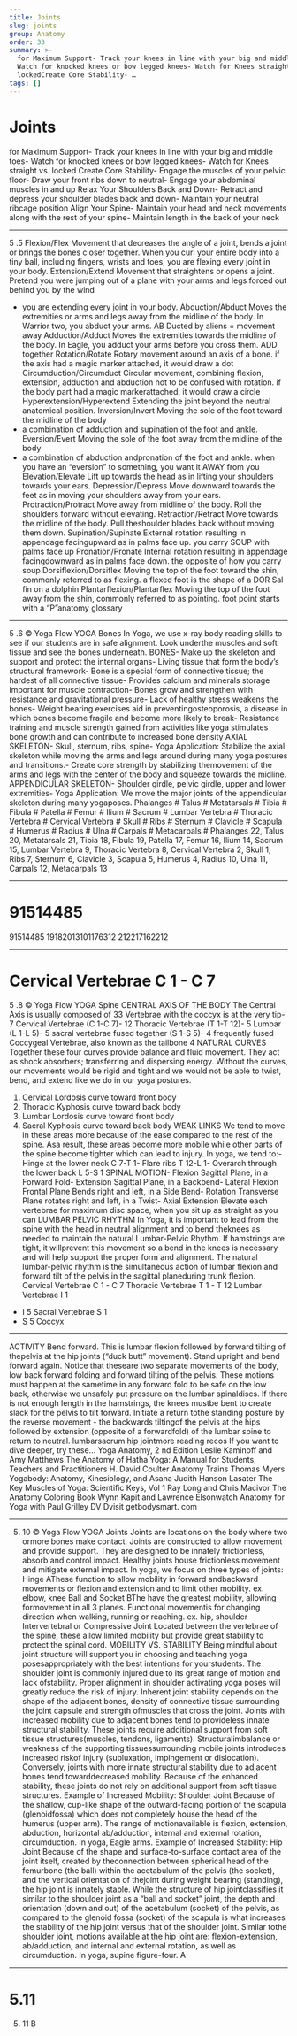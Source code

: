 ```yaml
---
title: Joints
slug: joints
group: Anatomy
order: 33
summary: >-
  for Maximum Support- Track your knees in line with your big and middle toes-
  Watch for knocked knees or bow legged knees- Watch for Knees straight vs.
  lockedCreate Core Stability- …
tags: []
---
```

# Joints

for Maximum Support- Track your knees in line with your big and middle toes- Watch for knocked knees or bow legged knees- Watch for Knees straight vs. locked Create Core Stability- Engage the muscles of your pelvic floor- Draw your front ribs down to neutral- Engage your abdominal muscles in and up Relax Your Shoulders Back and Down- Retract and depress your shoulder blades back and down- Maintain your neutral ribcage position Align Your Spine- Maintain your head and neck movements along with the rest of your spine- Maintain length in the back of your neck
- --

5 .5 Flexion/Flex Movement that decreases the angle of a joint, bends a joint or brings the bones closer together. When you curl your entire body into a tiny ball, including fingers, wrists and toes, you are flexing every joint in your body. Extension/Extend Movement that straightens or opens a joint. Pretend you were jumping out of a plane with your arms and legs forced out behind you by the wind
- you are extending every joint in your body. Abduction/Abduct Moves the extremities or arms and legs away from the midline of the body. In Warrior two, you abduct your arms. AB Ducted by aliens = movement away Adduction/Adduct Moves the extremities towards the midline of the body. In Eagle, you adduct your arms before you cross them. ADD together Rotation/Rotate Rotary movement around an axis of a bone. if the axis had a magic marker attached, it would draw a dot Circumduction/Circumduct Circular movement, combining flexion, extension, adduction and abduction not to be confused with rotation. if the body part had a magic markerattached, it would draw a circle Hyperextension/Hyperextend Extending the joint beyond the neutral anatomical position. Inversion/Invert Moving the sole of the foot toward the midline of the body
- a combination of adduction and supination of the foot and ankle. Eversion/Evert Moving the sole of the foot away from the midline of the body
- a combination of abduction andpronation of the foot and ankle. when you have an “eversion” to something, you want it AWAY from you Elevation/Elevate Lift up towards the head as in lifting your shoulders towards your ears. Depression/Depress Move downward towards the feet as in moving your shoulders away from your ears. Protraction/Protract Move away from midline of the body. Roll the shoulders forward without elevating. Retraction/Retract Move towards the midline of the body. Pull theshoulder blades back without moving them down. Supination/Supinate External rotation resulting in appendage facingupward as in palms face up. you carry SOUP with palms face up Pronation/Pronate Internal rotation resulting in appendage facingdownward as in palms face down. the opposite of how you carry soup Dorsiflexion/Dorsiflex Moving the top of the foot toward the shin, commonly referred to as flexing. a flexed foot is the shape of a DOR Sal fin on a dolphin Plantarflexion/Plantarflex Moving the top of the foot away from the shin, commonly referred to as pointing. foot point starts with a “P”anatomy glossary
- --

5 .6 © Yoga Flow YOGA Bones In Yoga, we use x-ray body reading skills to see if our students are in safe alignment. Look underthe muscles and soft tissue and see the bones underneath. BONES- Make up the skeleton and support and protect the internal organs- Living tissue that form the body’s structural framework- Bone is a special form of connective tissue; the hardest of all connective tissue- Provides calcium and minerals storage important for muscle contraction- Bones grow and strengthen with resistance and gravitational pressure- Lack of healthy stress weakens the bones- Weight bearing exercises aid in preventingosteoporosis, a disease in which bones become fragile and become more likely to break- Resistance training and muscle strength gained from activities like yoga stimulates bone growth and can contribute to increased bone density AXIAL SKELETON- Skull, sternum, ribs, spine- Yoga Application: Stabilize the axial skeleton while moving the arms and legs around during many yoga postures and transitions.- Create core strength by stabilizing themovement of the arms and legs with the center of the body and squeeze towards the midline. APPENDICULAR SKELETON- Shoulder girdle, pelvic girdle, upper and lower extremities- Yoga Application: We move the major joints of the appendicular skeleton during many yogaposes. Phalanges # Talus # Metatarsals # Tibia # Fibula # Patella # Femur # Ilium # Sacrum # Lumbar Vertebra # Thoracic Vertebra # Cervical Vertebra # Skull # Ribs # Sternum # Clavicle # Scapula # Humerus # Radius # Ulna # Carpals # Metacarpals # Phalanges 22, Talus 20, Metatarsals 21, Tibia 18, Fibula 19, Patella 17, Femur 16, Ilium 14, Sacrum 15, Lumbar Vertebra 9, Thoracic Vertebra 8, Cervical Vertebra 2, Skull 1, Ribs 7, Sternum 6, Clavicle 3, Scapula 5, Humerus 4, Radius 10, Ulna 11, Carpals 12, Metacarpals 13
- --

# 91514485

91514485
19182013101176312
212217162212
- --

# Cervical Vertebrae C 1 - C 7

5 .8 © Yoga Flow YOGA Spine CENTRAL AXIS OF THE BODY The Central Axis is usually composed of 33 Vertebrae with the coccyx is at the very tip- 7 Cervical Vertebrae (C 1-C 7)- 12 Thoracic Vertebrae (T 1-T 12)- 5 Lumbar (L 1-L 5)- 5 sacral vertebrae fused together (S 1-S 5)- 4 frequently fused Coccygeal Vertebrae, also known as the tailbone 4 NATURAL CURVES Together these four curves provide balance and fluid movement. They act as shock absorbers; transferring and dispersing energy. Without the curves, our movements would be rigid and tight and we would not be able to twist, bend, and extend like we do in our yoga postures.
1. Cervical Lordosis curve toward front body
2. Thoracic Kyphosis curve toward back body
3. Lumbar Lordosis curve toward front body
4. Sacral Kyphosis curve toward back body WEAK LINKS We tend to move in these areas more because of the ease compared to the rest of the spine. Asa result, these areas become more mobile while other parts of the spine become tighter which can lead to injury. In yoga, we tend to:- Hinge at the lower neck C 7-T 1- Flare ribs T 12-L 1- Overarch through the lower back L 5-S 1 SPINAL MOTION- Flexion Sagittal Plane, in a Forward Fold- Extension Sagittal Plane, in a Backbend- Lateral Flexion Frontal Plane Bends right and left, in a Side Bend- Rotation Transverse Plane rotates right and left, in a Twist- Axial Extension Elevate each vertebrae for maximum disc space, when you sit up as straight as you can LUMBAR PELVIC RHYTHM In Yoga, it is important to lead from the spine with the head in neutral alignment and to bend theknees as needed to maintain the natural Lumbar-Pelvic Rhythm. If hamstrings are tight, it willprevent this movement so a bend in the knees is necessary and will help support the proper form and alignment. The natural lumbar-pelvic rhythm is the simultaneous action of lumbar flexion and forward tilt of the pelvis in the sagittal planeduring trunk flexion.
Cervical Vertebrae C 1 - C 7
Thoracic Vertebrae T 1 - T 12
Lumbar Vertebrae I 1
- I 5 Sacral Vertebrae S 1
- S 5 Coccyx
- --

ACTIVITY Bend forward. This is lumbar flexion followed by forward tilting of thepelvis at the hip joints (“duck butt” movement). Stand upright and bend forward again. Notice that theseare two separate movements of the body, low back forward folding and forward tilting of the pelvis. These motions must happen at the sametime in any forward fold to be safe on the low back, otherwise we unsafely put pressure on the lumbar spinaldiscs. If there is not enough length in the hamstrings, the knees mustbe bent to create slack for the pelvis to tilt forward. Initiate a return tothe standing posture by the reverse movement - the backwards tiltingof the pelvis at the hips followed by extension (opposite of a forwardfold) of the lumbar spine to return to neutral.
lumbarsacrum
hip jointmore reading recos If you want to dive deeper, try these... Yoga Anatomy, 2 nd Edition Leslie Kaminoff and Amy Matthews The Anatomy of Hatha Yoga: A Manual for Students, Teachers and Practitioners H. David Coulter Anatomy Trains Thomas Myers Yogabody: Anatomy, Kinesiology, and Asana Judith Hanson Lasater The Key Muscles of Yoga: Scientific Keys, Vol 1 Ray Long and Chris Macivor The Anatomy Coloring Book Wynn Kapit and Lawrence Elsonwatch Anatomy for Yoga with Paul Grilley DV Dvisit getbodysmart. com
- --
5. 10 © Yoga Flow YOGA Joints Joints are locations on the body where two ormore bones make contact. Joints are constructed to allow movement and provide support. They are designed to be innately frictionless, absorb and control impact. Healthy joints house frictionless movement and mitigate external impact. In yoga, we focus on three types of joints: Hinge AThese function to allow mobility in forward andbackward movements or flexion and extension and to limit other mobility. ex. elbow, knee Ball and Socket BThe have the greatest mobility, allowing formovement in all 3 planes. Functional movementis for changing direction when walking, running or reaching. ex. hip, shoulder Intervertebral or Compressive Joint Located between the vertebrae of the spine, these allow limited mobility but provide great stability to protect the spinal cord. MOBILITY VS. STABILITY Being mindful about joint structure will support you in choosing and teaching yoga posesappropriately with the best intentions for yourstudents. The shoulder joint is commonly injured due to its great range of motion and lack ofstability. Proper alignment in shoulder activating yoga poses will greatly reduce the risk of injury. Inherent joint stability depends on the shape of the adjacent bones, density of connective tissue surrounding the joint capsule and strength ofmuscles that cross the joint. Joints with increased mobility due to adjacent bones tend to provideless innate structural stability. These joints require additional support from soft tissue structures(muscles, tendons, ligaments). Structuralimbalance or weakness of the supporting tissuessurrounding mobile joints introduces increased riskof injury (subluxation, impingement or dislocation). Conversely, joints with more innate structural stability due to adjacent bones tend towarddecreased mobility. Because of the enhanced stability, these joints do not rely on additional support from soft tissue structures. Example of Increased Mobility: Shoulder Joint Because of the shallow, cup-like shape of the outward-facing portion of the scapula (glenoidfossa) which does not completely house the head of the humerus (upper arm). The range of motionavailable is flexion, extension, abduction, horizontal ab/adduction, internal and external rotation, circumduction. In yoga, Eagle arms. Example of Increased Stability: Hip Joint Because of the shape and surface-to-surface contact area of the joint itself, created by theconnection between spherical head of the femurbone (the ball) within the acetabulum of the pelvis (the socket), and the vertical orientation of thejoint during weight bearing (standing), the hip joint is innately stable. While the structure of hip jointclassifies it similar to the shoulder joint as a “ball and socket” joint, the depth and orientation (down and out) of the acetabulum (socket) of the pelvis, as compared to the glenoid fossa (socket) of the scapula is what increases the stability of the hip joint versus that of the shoulder joint. Similar tothe shoulder joint, motions available at the hip joint are: flexion-extension, ab/adduction, and internal and external rotation, as well as circumduction. In yoga, supine figure-four.
A
- --

# 5.11
5. 11
B
